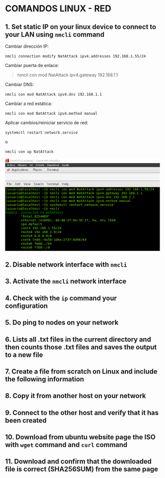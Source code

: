 # COMANDOS LINUX - RED

## 1. Set static IP on your linux device to connect to your LAN using `nmcli` command

Cambiar dirección IP:

`nmcli connection modify NatAttack ipv4.addresses 192.168.1.55/24`

Cambiar puerta de enlace:

> nmcli con mod NatAttack ipv4.gateway 192.168.1.1

Cambiar DNS:

`nmcli con mod NatAttack ipv4.dns 192.168.1.1`

Cambiar a red estática:

`nmcli con mod NatAttack ipv4.method manual`

Aplicar cambios/reiniciar servicio de red:

`systemctl restart network.service`

o

`nmcli con up NatAttack`

![a](./img/1.png)

## 2. Disable network interface with `nmcli`

## 3. Activate the `nmcli` network interface

## 4. Check with the `ip` command your configuration

## 5. Do ping to nodes on your network

## 6. Lists all .txt files in the current directory and then counts those .txt files and saves the output to a new file

## 7. Create a file from scratch on Linux and include the following information

## 8. Copy it from another host on your network

## 9. Connect to the other host and verify that it has been created

## 10. Download from ubuntu website page the ISO with `wget` command and `curl` command

## 11. Download and confirm that the downloaded file is correct (SHA256SUM) from the same page